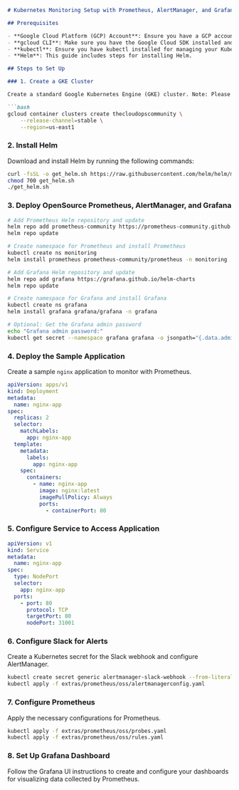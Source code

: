 

```markdown
# Kubernetes Monitoring Setup with Prometheus, AlertManager, and Grafana

## Prerequisites

- **Google Cloud Platform (GCP) Account**: Ensure you have a GCP account.
- **gcloud CLI**: Make sure you have the Google Cloud SDK installed and configured.
- **kubectl**: Ensure you have kubectl installed for managing your Kubernetes cluster.
- **Helm**: This guide includes steps for installing Helm.

## Steps to Set Up

### 1. Create a GKE Cluster

Create a standard Google Kubernetes Engine (GKE) cluster. Note: Please do not create an autopilot cluster as it has certain restrictions.

```bash
gcloud container clusters create thecloudopscommunity \
    --release-channel=stable \
    --region=us-east1
```

### 2. Install Helm

Download and install Helm by running the following commands:

```bash
curl -fsSL -o get_helm.sh https://raw.githubusercontent.com/helm/helm/main/scripts/get-helm-3
chmod 700 get_helm.sh
./get_helm.sh
```

### 3. Deploy OpenSource Prometheus, AlertManager, and Grafana

```bash
# Add Prometheus Helm repository and update
helm repo add prometheus-community https://prometheus-community.github.io/helm-charts
helm repo update

# Create namespace for Prometheus and install Prometheus
kubectl create ns monitoring
helm install prometheus prometheus-community/prometheus -n monitoring

# Add Grafana Helm repository and update
helm repo add grafana https://grafana.github.io/helm-charts
helm repo update

# Create namespace for Grafana and install Grafana
kubectl create ns grafana
helm install grafana grafana/grafana -n grafana

# Optional: Get the Grafana admin password
echo "Grafana admin password:"
kubectl get secret --namespace grafana grafana -o jsonpath="{.data.admin-password}" | base64 --decode ; echo
```

### 4. Deploy the Sample Application

Create a sample `nginx` application to monitor with Prometheus.

```yaml
apiVersion: apps/v1
kind: Deployment
metadata:
  name: nginx-app
spec:
  replicas: 2
  selector:
    matchLabels:
      app: nginx-app
  template:
    metadata:
      labels:
        app: nginx-app
    spec:
      containers:
        - name: nginx-app
          image: nginx:latest
          imagePullPolicy: Always
          ports:
            - containerPort: 80
```

### 5. Configure Service to Access Application

```yaml
apiVersion: v1
kind: Service
metadata:
  name: nginx-app
spec:
  type: NodePort
  selector:
    app: nginx-app
  ports:
    - port: 80
      protocol: TCP
      targetPort: 80
      nodePort: 31001
```

### 6. Configure Slack for Alerts

Create a Kubernetes secret for the Slack webhook and configure AlertManager.

```bash
kubectl create secret generic alertmanager-slack-webhook --from-literal webhookURL=SLACK_WEBHOOK_URL
kubectl apply -f extras/prometheus/oss/alertmanagerconfig.yaml
```

### 7. Configure Prometheus

Apply the necessary configurations for Prometheus.

```bash
kubectl apply -f extras/prometheus/oss/probes.yaml
kubectl apply -f extras/prometheus/oss/rules.yaml
```

### 8. Set Up Grafana Dashboard

Follow the Grafana UI instructions to create and configure your dashboards for visualizing data collected by Prometheus.
```

